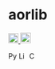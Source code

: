 # aorlib
<p>
    <a href="https://github.com/tonybenoy/aorlib/actions">
        <img src="https://github.com/tonybenoy/aorlib/workflows/mypy/badge.svg" alt="Test Status" height="20">
    </a>
    <a href="https://pypi.org/project/aorlib/"><img src="https://img.shields.io/pypi/v/aorlib" alt="Pypi version" height="21"></a>
</p>
<p>
    <a href="https://www.python.org/downloads/"><img src="https://img.shields.io/badge/python-3.7+-blue.svg" alt="Python version" height="17"></a>
    <a href="https://github.com/tonybenoy/aorlib/blob/master/LICENSE"><img src="https://img.shields.io/github/license/tonybenoy/aorlib" alt="License" height="17"></a>
    <a href="https://github.com/psf/black">
        <img src="https://img.shields.io/badge/code%20style-black-000000.svg" alt="Codestyle Black" height="17">
    </a>
</p>
